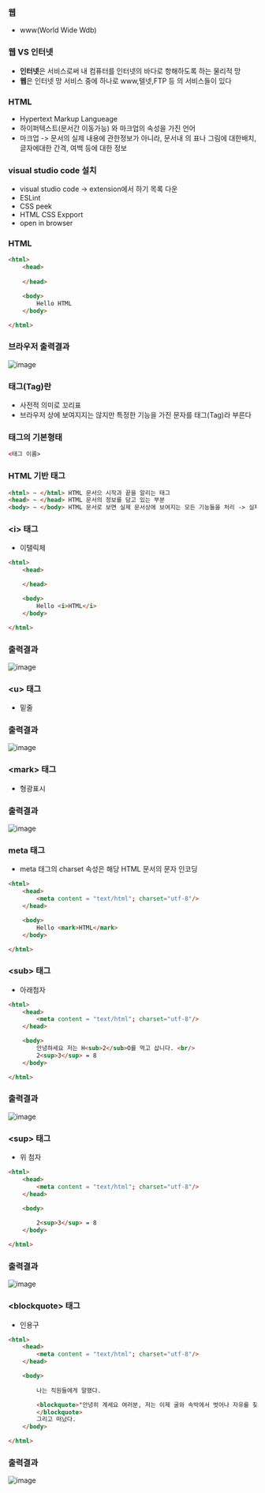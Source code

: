 ### 웹
- www(World Wide Wdb)

### 웹 VS 인터넷
- **인터넷**은 서비스로써 내 컴퓨터를 인터넷의 바다로 항해하도록 하는 물리적 망
- **웹**은 인터넷 망 서비스 중에 하나로 www,텔넷,FTP 등 의 서비스들이 있다

### HTML
- Hypertext Markup Langueage
- 하이퍼텍스트(문서간 이동가능) 와 마크업의 속성을 가진 언어
- 마크업 -> 문서의 실제 내용에 관한정보가 아니라, 문서내 의 표나 그림에 대한배치, 글자에대한 간격, 여백 등에 대한 정보

### visual studio code 설치
- visual studio code -> extension에서 하기 목록 다운 
- ESLint
- CSS peek
- HTML CSS Expport
- open in browser 


### HTML
```html
<html>
    <head>
        
    </head>

    <body>
        Hello HTML
    </body>

</html>
```

### 브라우저 출력결과
![image](https://user-images.githubusercontent.com/82345970/163315383-b64e673a-3522-4103-bde2-175b4ec9c01b.png)

### 태그(Tag)란
- 사전적 의미로 꼬리표
- 브라우저 상에 보여지지는 않지만 특정한 기능을 가진 문자를 태그(Tag)라 부른다

### 태그의 기본형태

```html
<태그 이름>
```

### HTML 기반 태그

```html
<html> ~ </html> HTML 문서으 시작과 끝을 알리는 태그
<head> ~ </head> HTML 문서의 정보를 담고 있는 부분
<body> ~ </body> HTML 문서로 보면 실제 문서상에 보여지는 모든 기능들을 처리 -> 실제로 수많은 태그들이 사용 
```

### \<i> 태그
- 이탤릭체

```html
<html>
    <head>

    </head>

    <body>
        Hello <i>HTML</i>
    </body>

</html>
```
### 출력결과
![image](https://user-images.githubusercontent.com/82345970/163318218-29b2eb08-63fc-4cfd-aee3-b4badbe6ba75.png)

### \<u> 태그
- 밑줄

### 출력결과
![image](https://user-images.githubusercontent.com/82345970/163318679-0f457e37-f14e-4858-abc1-db21f4e31706.png)

### \<mark> 태그
- 형광표시

### 출력결과
![image](https://user-images.githubusercontent.com/82345970/163318907-0d347cf3-caa1-4d27-a4b7-e4df1e262afa.png)

### meta 태그
- meta 태그의 charset 속성은 해당 HTML 문서의 문자 인코딩

```html
<html>
    <head>
        <meta content = "text/html"; charset="utf-8"/>
    </head>

    <body>
        Hello <mark>HTML</mark>
    </body>

</html>
```

### \<sub> 태그
- 아래첨자

```html
<html>
    <head>
        <meta content = "text/html"; charset="utf-8"/>
    </head>

    <body>
        안녕하세요 저는 H<sub>2</sub>O를 먹고 삽니다. <br/>
        2<sup>3</sup> = 8
    </body>

</html>
```
### 출력결과
![image](https://user-images.githubusercontent.com/82345970/163319491-df5fb8ab-43c9-4dcb-9732-9384d65d026d.png)


### \<sup> 태그
- 위 첨자

```html
<html>
    <head>
        <meta content = "text/html"; charset="utf-8"/>
    </head>

    <body>
        
        2<sup>3</sup> = 8
    </body>

</html>
```

### 출력결과
![image](https://user-images.githubusercontent.com/82345970/163319577-ad4c6efb-709d-4871-b4ec-b89c670edd4c.png)

### \<blockquote> 태그
- 인용구

```html
<html>
    <head>
        <meta content = "text/html"; charset="utf-8"/>
    </head>

    <body>
       
        나는 직원들에게 말했다.

        <blockquote>"안녕히 계세요 여러분, 저는 이제 굴와 속박에서 벗어나 자유를 찾아 떠납니다"
        </blockquote>  
        그리고 떠났다.
    </body>

</html>
```

### 출력결과

![image](https://user-images.githubusercontent.com/82345970/163319878-7a2d7701-5579-4e84-8c43-ef2ec375313c.png)

